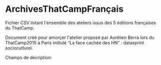 # ArchivesThatCampFrançais

Fichier CSV listant l'ensemble des ateliers issus des 5 éditions françaises du ThatCamp.

Document créé pour amorçer l'atelier proposé par Aurélien Berra lors du ThatCamp2015 à Paris intitulé  “La face cachée des HN” : datasprint socioculturel.

Champs de decription:

